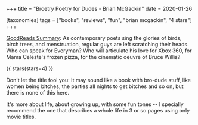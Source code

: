 +++
title = "Broetry Poetry for Dudes - Brian McGackin"
date = 2020-01-26

[taxonomies]
tags = ["books", "reviews", "fun", "brian mcgackin", "4 stars"]
+++

[GoodReads Summary](https://www.goodreads.com/book/show/10326288-broetry-poetry-for-dudes):
As contemporary poets sing the glories of birds, birch trees, and
menstruation, regular guys are left scratching their heads. Who can speak for
Everyman? Who will articulate his love for Xbox 360, for Mama Celeste's frozen
pizza, for the cinematic oeuvre of Bruce Willis?

<!-- more -->

{{ stars(stars=4) }}

Don't let the title fool you: It may sound like a book with bro-dude stuff,
like women being bitches, the parties all nights to get bitches and so on, but
there is none of this here.

It's more about life, about growing up, with some fun tones -- I specially
recommend the one that describes a whole life in 3 or so pages using only
movie titles.
